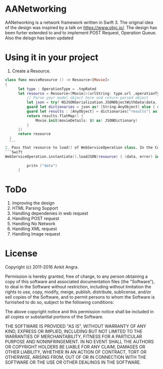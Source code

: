 # AANetworking

AANetworking is a network framework written in Swift 3. The original idea of the design was inspired by a talk on https://www.objc.io/. The design has been furter extended to and to implement POST Request, Operation Queue. Also the deisgn has been updated 

# Using it in your project
1. Create a Resource.
    
  ```Swift
  class func movieResource () -> Resource<[Movie]> 
  {
        let type : OperationType = .topRated
        let resource = Resource<[Movie]>(urlString: type.url ,operationType : type, parse: { data in
            // Parse your model object here and return parsed object
            let json = try? NSJSONSerialization.JSONObjectWithData(data, options: [])
            guard let dictionaries = json as? [String:AnyObject] else { return nil }
            guard let results : [AnyObject] = dictionaries["results"] as? [AnyObject] else { return nil }
            return results.flatMap() {
                Movie.init(movieDetails: $0 as! JSONDictionary)
            }
        })
        return resource
    }
    ```
2. Pass that resource to load() of WebServiceOperation class. In the Completion Handler you will either get data or error.
  ```Swift
  WebServiceOperation.instantiate().loadJSON(resource) { (data, error) in
            
            pritn ("data")
        }
  ```
# ToDo
1. Improving the design
2. HTML Parsing Support
3. Handling dependenies in web request
4. Handling POST request
5. Handling No Network
6. Handling XML request
7. Handling Image request


# License


Copyright (c) 2011-2016 Ankit Angra.

Permission is hereby granted, free of charge, to any person obtaining a copy of this software and associated documentation files (the "Software"), to deal in the Software without restriction, including without limitation the rights to use, copy, modify, merge, publish, distribute, sublicense, and/or sell copies of the Software, and to permit persons to whom the Software is furnished to do so, subject to the following conditions:

The above copyright notice and this permission notice shall be included in all copies or substantial portions of the Software.

THE SOFTWARE IS PROVIDED "AS IS", WITHOUT WARRANTY OF ANY KIND, EXPRESS OR IMPLIED, INCLUDING BUT NOT LIMITED TO THE WARRANTIES OF MERCHANTABILITY, FITNESS FOR A PARTICULAR PURPOSE AND NONINFRINGEMENT. IN NO EVENT SHALL THE AUTHORS OR COPYRIGHT HOLDERS BE LIABLE FOR ANY CLAIM, DAMAGES OR OTHER LIABILITY, WHETHER IN AN ACTION OF CONTRACT, TORT OR OTHERWISE, ARISING FROM, OUT OF OR IN CONNECTION WITH THE SOFTWARE OR THE USE OR OTHER DEALINGS IN THE SOFTWARE.





